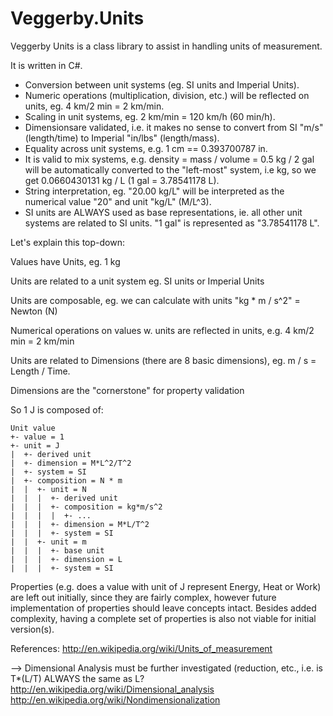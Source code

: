 # Veggerby.Units

Veggerby Units is a class library to assist in handling units of measurement.

It is written in C#.

*  Conversion between unit systems (eg. SI units and Imperial Units).
*  Numeric operations (multiplication, division, etc.) will be reflected on units, eg. 4 km/2 min = 2 km/min.
*  Scaling in unit systems, eg. 2 km/min = 120 km/h (60 min/h).
*  Dimensionsare validated, i.e. it makes no sense to convert from SI "m/s" (length/time) to Imperial "in/lbs" (length/mass).
*  Equality across unit systems, e.g. 1 cm == 0.393700787 in.
*  It is valid to mix systems, e.g. density = mass / volume = 0.5 kg / 2 gal will be automatically converted to the "left-most" system, i.e kg, so we get  0.0660430131 kg / L (1 gal = 3.78541178 L).
*  String interpretation, eg. "20.00 kg/L" will be interpreted as the numerical value "20" and unit "kg/L" (M/L^3).
*  SI units are ALWAYS used as base representations, ie. all other unit systems are related to SI units. "1 gal" is represented as "3.78541178 L".

Let's explain this top-down:
 
Values have Units, eg. 1 kg

Units are related to a unit system eg. SI units or Imperial Units

Units are composable, eg. we can calculate with units
    "kg * m / s^2" = Newton (N)

Numerical operations on values w. units are reflected in units, e.g. 
    4 km/2 min = 2 km/min

Units are related to Dimensions (there are 8 basic dimensions), eg. 
    m / s = Length / Time.

Dimensions are the "cornerstone" for property validation

So 1 J is composed of:

    Unit value
    +- value = 1
    +- unit = J
    |  +- derived unit
    |  +- dimension = M*L^2/T^2
    |  +- system = SI
    |  +- composition = N * m
    |  |  +- unit = N
    |  |  |  +- derived unit
    |  |  |  +- composition = kg*m/s^2
    |  |  |  |  +- ...
    |  |  |  +- dimension = M*L/T^2
    |  |  |  +- system = SI
    |  |  +- unit = m
    |  |  |  +- base unit
    |  |  |  +- dimension = L
    |  |  |  +- system = SI

Properties (e.g. does a value with unit of J represent Energy, Heat or Work) 
are left out initially, since they are fairly complex, however future 
implementation of properties should leave concepts intact. Besides added 
complexity, having a complete set of properties is also not viable for 
initial version(s).

References:
http://en.wikipedia.org/wiki/Units_of_measurement

--> Dimensional Analysis must be further investigated (reduction, etc., i.e. 
is T*(L/T) ALWAYS the same as L?
http://en.wikipedia.org/wiki/Dimensional_analysis
http://en.wikipedia.org/wiki/Nondimensionalization